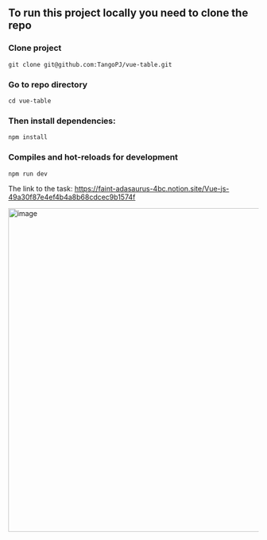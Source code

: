 ## To run this project locally you need to clone the repo

### Clone project
```
git clone git@github.com:TangoPJ/vue-table.git
```

### Go to repo directory
```
cd vue-table
```

### Then install dependencies:
```
npm install
```

### Compiles and hot-reloads for development
```
npm run dev
```

The link to the task: https://faint-adasaurus-4bc.notion.site/Vue-js-49a30f87e4ef4b4a8b68cdcec9b1574f

<img width="652" alt="image" src="https://user-images.githubusercontent.com/64611024/196050477-415a6868-ce4a-4397-ba56-54c9d3cc360b.png">
